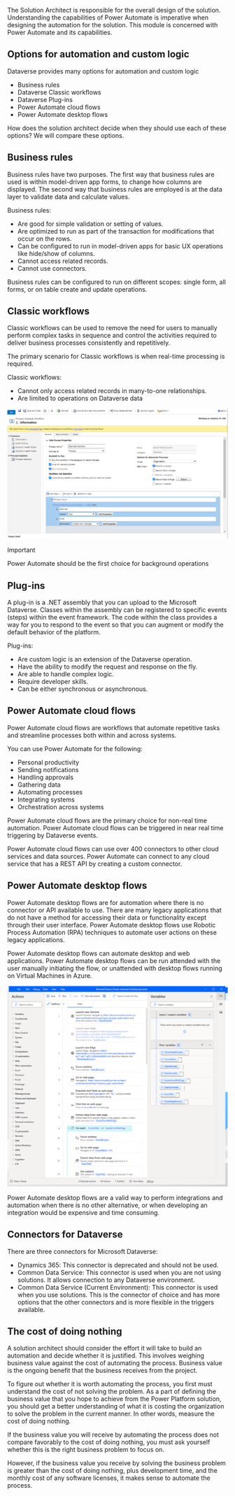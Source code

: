 The Solution Architect is responsible for the overall design of the solution. Understanding the capabilities of Power Automate is imperative when designing the automation for the solution. This module is concerned with Power Automate and its capabilities.

## Options for automation and custom logic

Dataverse provides many options for automation and custom logic

- Business rules
- Dataverse Classic workflows
- Dataverse Plug-ins
- Power Automate cloud flows
- Power Automate desktop flows

How does the solution architect decide when they should use each of these options? We will compare these options.

## Business rules

Business rules have two purposes. The first way that business rules are used is within model-driven app forms, to change how columns are displayed. The second way that business rules are employed is at the data layer to validate data and calculate values.

Business rules:

- Are good for simple validation or setting of values.
- Are optimized to run as part of the transaction for modifications that occur on the rows.
- Can be configured to run in model-driven apps for basic UX operations like hide/show of columns.
- Cannot access related records.
- Cannot use connectors.

Business rules can be configured to run on different scopes: single form, all forms, or on table create and update operations.

## Classic workflows

Classic workflows can be used to remove the need for users to manually perform complex tasks in sequence and control the activities required to deliver business processes consistently and repetitively.

The primary scenario for Classic workflows is when real-time processing is required.

Classic workflows:

- Cannot only access related records in many-to-one relationships.
- Are limited to operations on Dataverse data

![Screenshot of the Classic workflow editor.](../media/1-classic-workflow.png)

> [!IMPORTANT]
> Power Automate should be the first choice for background operations

## Plug-ins

A plug-in is a .NET assembly that you can upload to the Microsoft Dataverse. Classes within the assembly can be registered to specific events (steps) within the event framework. The code within the class provides a way for you to respond to the event so that you can augment or modify the default behavior of the platform.

Plug-ins:

- Are custom logic is an extension of the Dataverse operation.
- Have the ability to modify the request and response on the fly.
- Are able to handle complex logic.
- Require developer skills.
- Can be either synchronous or asynchronous.

## Power Automate cloud flows

Power Automate cloud flows are workflows that automate repetitive tasks and streamline processes both within and across systems.

You can use Power Automate for the following:

- Personal productivity
- Sending notifications
- Handling approvals
- Gathering data
- Automating processes
- Integrating systems
- Orchestration across systems

Power Automate cloud flows are the primary choice for non-real time automation. Power Automate cloud flows can be triggered in near real time triggering by Dataverse events.

Power Automate cloud flows can use over 400 connectors to other cloud services and data sources. Power Automate can connect to any cloud service that has a REST API by creating a custom connector.

## Power Automate desktop flows

Power Automate desktop flows are for automation where there is no connector or API available to use. There are many legacy applications that do not have a method for accessing their data or functionality except through their user interface. Power Automate desktop flows use Robotic Process Automation (RPA) techniques to automate user actions on these legacy applications.

Power Automate desktop flows can automate desktop and web applications. Power Automate desktop flows can be run attended with the user manually initiating the flow, or unattended with desktop flows running on Virtual Machines in Azure.

![Screenshot of the Power Automate Desktop editor.](../media/1-desktop-flow-designer.png)

Power Automate desktop flows are a valid way to perform integrations and automation when there is no other alternative, or when developing an integration would be expensive and time consuming.

## Connectors for Dataverse

There are three connectors for Microsoft Dataverse:

- Dynamics 365: This connector is deprecated and should not be used.
- Common Data Service: This connector is used when you are not using solutions. It allows connection to any Dataverse environment.
- Common Data Service (Current Environment): This connector is used when you use solutions. This is the connector of choice and has more options that the other connectors and is more flexible in the triggers available.

## The cost of doing nothing

A solution architect should consider the effort it will take to build an automation and decide whether it is justified. This involves weighing business value against the cost of automating the process. Business value is the ongoing benefit that the business receives from the project.

To figure out whether it is worth automating the process, you first must understand the cost of not solving the problem. As a part of defining the business value that you hope to achieve from the Power Platform solution, you should get a better understanding of what it is costing the organization to solve the problem in the current manner. In other words, measure the cost of doing nothing.

If the business value you will receive by automating the process does not compare favorably to the cost of doing nothing, you must ask yourself whether this is the right business problem to focus on.

However, if the business value you receive by solving the business problem is greater than the cost of doing nothing, plus development time, and the monthly cost of any software licenses, it makes sense to automate the process.

